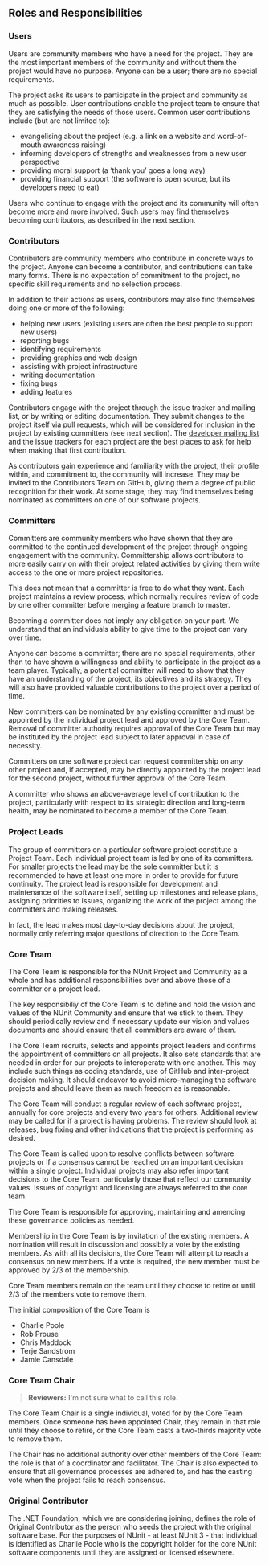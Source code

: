 ## Roles and Responsibilities

### Users

Users are community members who have a need for the project. They are the most important members of the community and without them the project would have no purpose. Anyone can be a user; there are no special requirements.

The project asks its users to participate in the project and community as much as possible. User contributions enable the project team to ensure that they are satisfying the needs of those users. Common user contributions include (but are not limited to):

* evangelising about the project (e.g. a link on a website and word-of-mouth awareness raising)
* informing developers of strengths and weaknesses from a new user perspective
* providing moral support (a ‘thank you’ goes a long way)
* providing financial support (the software is open source, but its developers need to eat)

Users who continue to engage with the project and its community will often become more and more involved. Such users may find themselves becoming contributors, as described in the next section.

### Contributors

Contributors are community members who contribute in concrete ways to the project. Anyone can become a contributor, and contributions can take many forms. There is no expectation of commitment to the project, no specific skill requirements and no selection process.

In addition to their actions as users, contributors may also find themselves doing one or more of the following:

* helping new users (existing users are often the best people to support new users)
* reporting bugs
* identifying requirements
* providing graphics and web design
* assisting with project infrastructure
* writing documentation
* fixing bugs
* adding features

Contributors engage with the project through the issue tracker and mailing list, or by writing or editing documentation. They submit changes to the project itself via pull requests, which will be considered for inclusion in the project by existing committers (see next section). The [developer mailing list](https://groups.google.com/forum/#!forum/nunit-developer) and the issue trackers for each project are the best places to ask for help when making that first contribution.

As contributors gain experience and familiarity with the project, their profile within, and commitment to, the community will increase. They may be invited to the Contributors Team on GitHub, giving them a degree of public recognition for their work. At some stage, they may find themselves being nominated as committers on one of our software projects.

### Committers

Committers are community members who have shown that they are committed to the continued development of the project through ongoing engagement with the community. Committership allows contributors to more easily carry on with their project related activities by giving them write access to the one or more project repositories.

This does not mean that a committer is free to do what they want. Each project maintains a review process, which normally requires review of code by one other committer before merging a feature branch to master.

Becoming a committer does not imply any obligation on your part. We understand that an individuals ability to give time to the project can vary over time.

Anyone can become a committer; there are no special requirements, other than to have shown a willingness and ability to participate in the project as a team player. Typically, a potential committer will need to show that they have an understanding of the project, its objectives and its strategy. They will also have provided valuable contributions to the project over a period of time.

New committers can be nominated by any existing committer and must be appointed by the individual project lead and approved by the Core Team. Removal of committer authority requires approval of the Core Team but may be instituted by the project lead subject to later approval in case of necessity.

Committers on one software project can request committership on any other project and, if accepted, may be directly appointed by the project lead for the second project, without further approval of the Core Team.

A committer who shows an above-average level of contribution to the project, particularly with respect to its strategic direction and long-term health, may be nominated to become a member of the Core Team.

### Project Leads

The group of committers on a particular software project constitute a Project Team. Each individual project team is led by one of its committers. For smaller projects the lead may be the sole committer but it is recommended to have at least one more in order to provide for future continuity. The project lead is responsible for development and maintenance of the software itself, setting up milestones and release plans, assigning priorities to issues, organizing the work of the project among the committers and making releases.

In fact, the lead makes most day-to-day decisions about the project, normally only referring major questions of direction to the Core Team.

### Core Team

The Core Team is responsible for the NUnit Project and Community as a whole and has additional responsibilities over and above those of a committer or a project lead.

The key responsibiliy of the Core Team is to define and hold the vision and values of the NUnit Community and ensure that we stick to them. They should periodically review and if necessary update our vision and values documents and should ensure that all committers are aware of them.

The Core Team recruits, selects and appoints project leaders and confirms the appointment of committers on all projects. It also sets standards that are needed in order for our projects to interoperate with one another. This may include such things as coding standards, use of GitHub and inter-project decision making. It should endeavor to avoid micro-managing the software projects and should leave them as much freedom as is reasonable.

The Core Team will conduct a regular review of each software project, annually for core projects and every two years for others. Additional review may be called for if a project is having problems. The review should look at releases, bug fixing and other indications that the project is performing as desired.

The Core Team is called upon to resolve conflicts between software projects or if a consensus cannot be reached on an important decision within a single project. Individual projects may also refer important decisions to the Core Team, particularly those that reflect our community values. Issues of copyright and licensing are always referred to the core team.

The Core Team is responsible for approving, maintaining and amending these governance policies as needed.

Membership in the Core Team is by invitation of the existing members. A nomination will result in discussion and possibly a vote by the existing members. As with all its decisions, the Core Team will attempt to reach a consensus on new members. If a vote is required, the new member must be approved by 2/3 of the membership.

Core Team members remain on the team until they choose to retire or until 2/3 of the members vote to remove them.

The initial composition of the Core Team is
* Charlie Poole
* Rob Prouse
* Chris Maddock
* Terje Sandstrom
* Jamie Cansdale

### Core Team Chair

>**Reviewers:** I'm not sure what to call this role.

The Core Team Chair is a single individual, voted for by the Core Team members. Once someone has been appointed Chair, they remain in that role until they choose to retire, or the Core Team casts a two-thirds majority vote to remove them.

The Chair has no additional authority over other members of the Core Team: the role is that of a coordinator and facilitator. The Chair is also expected to ensure that all governance processes are adhered to, and has the casting vote when the project fails to reach consensus.

### Original Contributor 

The .NET Foundation, which we are considering joining, defines the role of Original Contributor as the person who seeds the project with the original software base. For the purposes of NUnit - at least NUnit 3 - that individual is identified as Charlie Poole who is the copyright holder for the core NUnit software components until they are assigned or licensed elsewhere.
